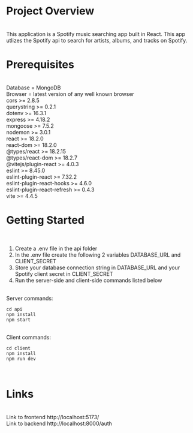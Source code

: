 # Project Overview
<br>
This application is a Spotify music searching app built in React.
This app utlizes the Spotify api to search for artists, albums, and tracks on Spotify.
<br>

# Prerequisites
<br>
Database = MongoDB
<br>
Browser = latest version of any well known browser
<br>
cors >= 2.8.5
<br>
querystring >= 0.2.1
<br>
dotenv >= 16.3.1
<br>
express >= 4.18.2
<br>
mongoose >= 7.5.2
<br>
nodemon >= 3.0.1
<br>
react >= 18.2.0
<br>
react-dom >= 18.2.0
<br>
@types/react >= 18.2.15
<br>
@types/react-dom >= 18.2.7
<br>
@vitejs/plugin-react >= 4.0.3
<br>
eslint >= 8.45.0
<br>
eslint-plugin-react >= 7.32.2
<br>
eslint-plugin-react-hooks >= 4.6.0
<br>
eslint-plugin-react-refresh >= 0.4.3
<br>
vite >= 4.4.5
<br>

# Getting Started
<br>

1. Create a .env file in the api folder
2. In the .env file create the following 2 variables DATABASE_URL and CLIENT_SECRET
3. Store your database connection string in DATABASE_URL and your Spotify client secret in CLIENT_SECRET
4. Run the server-side and client-side commands listed below

<br>
Server commands:

```shell
cd api
npm install
npm start
```
<br>
Client commands:

```shell
cd client
npm install
npm run dev
```
<br>

# Links
<br>
Link to frontend http://localhost:5173/
<br>
Link to backend http://localhost:8000/auth
